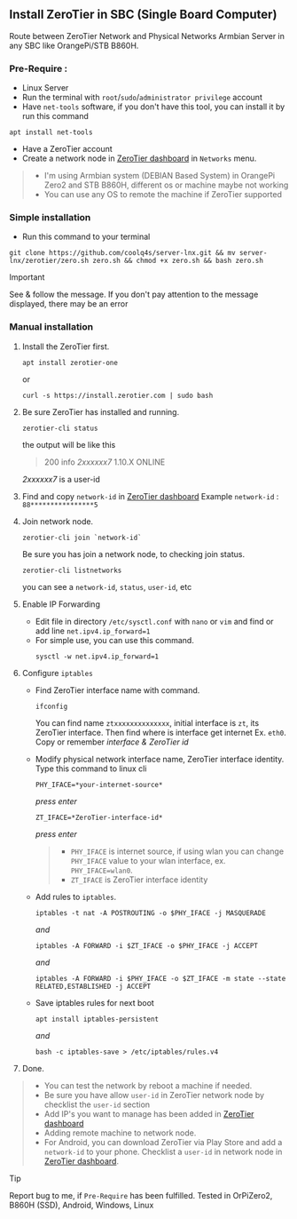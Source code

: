 ## Install ZeroTier in SBC (Single Board Computer)

Route between ZeroTier Network and Physical Networks Armbian Server in any SBC like OrangePi/STB B860H.

### Pre-Require :
- Linux Server
- Run the terminal with `root`/`sudo`/`administrator privilege` account 
- Have `net-tools` software, if you don't have this tool, you can install it by run this command
```
apt install net-tools
```
- Have a ZeroTier account
- Create a network node in [ZeroTier dashboard](https://my.zerotier.com/) in `Networks` menu.
> - I'm using Armbian system (DEBIAN Based System) in OrangePi Zero2 and STB B860H, different os or machine maybe not working
> - You can use any OS to remote the machine if ZeroTier supported
### Simple installation
- Run this command to your terminal
```
git clone https://github.com/coolq4s/server-lnx.git && mv server-lnx/zerotier/zero.sh zero.sh && chmod +x zero.sh && bash zero.sh
```
> [!IMPORTANT]
> See & follow the message. If you don't pay attention to the message displayed, there may be an error

### Manual installation

1. Install the ZeroTier first.
   ```
   apt install zerotier-one
   ```
   or
   ```
   curl -s https://install.zerotier.com | sudo bash
   ```
2. Be sure ZeroTier has installed and running.
   ```
   zerotier-cli status
   ```
   the output will be like this
   > 200 info *2xxxxxx7* 1.10.X ONLINE

   *2xxxxxx7* is a user-id
3. Find and copy `network-id` in [ZeroTier dashboard](https://my.zerotier.com/)
   Example `network-id` : `88****************5`
4. Join network node.
   ```
   zerotier-cli join `network-id`
   ```
   Be sure you has join a network node, to checking join status.
   ```
   zerotier-cli listnetworks
   ```
   you can see a `network-id`, `status`, `user-id`, etc

5. Enable IP Forwarding
   - Edit file in directory `/etc/sysctl.conf` with `nano` or `vim` and find or add line `net.ipv4.ip_forward=1`
   - For simple use, you can use this command.
     ```
     sysctl -w net.ipv4.ip_forward=1
     ```

6. Configure `iptables`
   - Find ZeroTier interface name with command.
     ```
     ifconfig
     ```
     You can find name `ztxxxxxxxxxxxxxx`, initial interface is `zt`, its ZeroTier interface. Then find where is interface get internet Ex. `eth0`. Copy or remember _interface & ZeroTier id_
   - Modify physical network interface name, ZeroTier interface identity. Type this command to linux cli
     ```
     PHY_IFACE=*your-internet-source*
     ```
     _press enter_
     ```
     ZT_IFACE=*ZeroTier-interface-id*
     ```
     _press enter_
     
     > - `PHY_IFACE` is internet source, if using wlan you can change `PHY_IFACE` value to your wlan interface, ex. `PHY_IFACE=wlan0`.
     > - `ZT_IFACE` is ZeroTier interface identity
   - Add rules to `iptables`.
     ```
     iptables -t nat -A POSTROUTING -o $PHY_IFACE -j MASQUERADE
     ```
     _and_
     ```
     iptables -A FORWARD -i $ZT_IFACE -o $PHY_IFACE -j ACCEPT
     ```
     _and_
     ```
     iptables -A FORWARD -i $PHY_IFACE -o $ZT_IFACE -m state --state RELATED,ESTABLISHED -j ACCEPT
     ```

   - Save iptables rules for next boot
     ```
     apt install iptables-persistent
     ```
     _and_
     ```
     bash -c iptables-save > /etc/iptables/rules.v4
     ```
7. Done.


> - You can test the network by reboot a machine if needed.
> - Be sure you have allow `user-id` in ZeroTier network node by checklist the `user-id` section
> - Add IP's you want to manage has been added in [ZeroTier dashboard](https://my.zerotier.com/)
> - Adding remote machine to network node.
> - For Android, you can download ZeroTier via Play Store and add a `network-id` to your phone. Checklist a `user-id` in network node in [ZeroTier dashboard](https://my.zerotier.com/).


> [!TIP]
> Report bug to me, if `Pre-Require` has been fulfilled.
> Tested in OrPiZero2, B860H (SSD), Android, Windows, Linux
